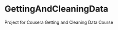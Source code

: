 GettingAndCleaningData
======================

Project for Cousera Getting and Cleaning Data Course
